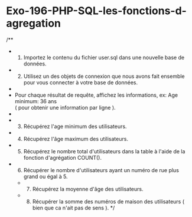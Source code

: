 # Exo-196-PHP-SQL-les-fonctions-d-agregation

/**
* 1. Importez le contenu du fichier user.sql dans une nouvelle base de données.
* 2. Utilisez un des objets de connexion que nous avons fait ensemble pour vous connecter à votre base de données.
*
* Pour chaque résultat de requête, affichez les informations, ex:  Age minimum: 36 ans <br>   ( pour obtenir une information par ligne ).
*
* 3. Récupérez l'age minimum des utilisateurs.
* 4. Récupérez l'âge maximum des utilisateurs.
* 5. Récupérez le nombre total d'utilisateurs dans la table à l'aide de la fonction d'agrégation COUNT().
* 6. Récupérer le nombre d'utilisateurs ayant un numéro de rue plus grand ou égal à 5.
    * 7. Récupérez la moyenne d'âge des utilisateurs.
    * 8. Récupérer la somme des numéros de maison des utilisateurs ( bien que ca n'ait pas de sens ).
         */